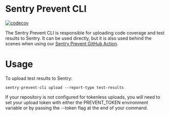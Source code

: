 # Sentry Prevent CLI

[![codecov](https://codecov.io/gh/getsentry/prevent-cli/branch/main/graph/badge.svg)](https://codecov.io/gh/getsentry/prevent-cli)

The Sentry Prevent CLI is responsible for uploading code coverage and test results to Sentry. It can be used directly, but it is also used behind the scenes when using our [Sentry Prevent GitHub Action](https://github.com/getsentry/prevent-action).

# Usage

To upload test results to Sentry:
```
sentry-prevent-cli upload --report-type test-results
```

If your repository is not configured for tokenless uploads, you will need to set your upload token with either the PREVENT_TOKEN environment variable or by passing the --token flag at the end of your command.

